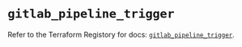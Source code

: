 # `gitlab_pipeline_trigger`

Refer to the Terraform Registory for docs: [`gitlab_pipeline_trigger`](https://registry.terraform.io/providers/gitlabhq/gitlab/16.7.0/docs/resources/pipeline_trigger).
